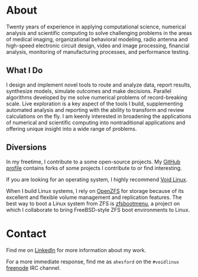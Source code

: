 # About

Twenty years of experience in applying computational science, numerical
analysis and scientific computing to solve challenging problems in the areas of
medical imaging, organizational behavioral modeling, radio antenna and
high-speed electronic circuit design, video and image processing, financial
analysis, monitoring of manufacturing processes, and performance testing.

## What I Do

I design and implement novel tools to route and analyze data, report results,
synthesize models, simulate outcomes and make decisions. Parallel algorithms
developed by me solve numerical problems of record-breaking scale. Live
exploration is a key aspect of the tools I build, supplementing automated
analysis and reporting with the ability to transform and review calculations on
the fly. I am keenly interested in broadening the applications of numerical and
scientific computing into nontraditional applications and offering unique
insight into a wide range of problems.

## Diversions

In my freetime, I contribute to a some open-source projects. My
[GitHub profile](https://github.com/ahesford) contains forks of some projects I
contribute to or find interesting.

If you are looking for an operating system, I highly recommend
[Void Linux](https://www.voidlinux.org).

When I build Linux systems, I rely on [OpenZFS](https://github.com/openzfs/zfs)
for storage because of its excellent and flexible volume management and
replication features. The best way to boot a Linux system from ZFS is
[zfsbootmenu](https://github.com/zdykstra/zfsbootmenu), a project on which I
collaborate to bring FreeBSD-style ZFS boot environments to Linux.

# Contact

Find me on [LinkedIn](https://www.linkedin.com/in/ajhesford/) for more
information about my work.

For a more immediate response, find me as `ahesford` on the `#voidlinux`
[freenode](https://freenode.net) IRC channel.
